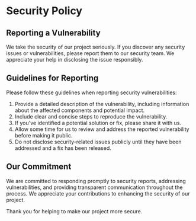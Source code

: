 # Security Policy

## Reporting a Vulnerability

We take the security of our project seriously. If you discover any security issues or vulnerabilities, please report them to our security team. We appreciate your help in disclosing the issue responsibly.

## Guidelines for Reporting

Please follow these guidelines when reporting security vulnerabilities:

1. Provide a detailed description of the vulnerability, including information about the affected components and potential impact.
2. Include clear and concise steps to reproduce the vulnerability.
3. If you've identified a potential solution or fix, please share it with us.
4. Allow some time for us to review and address the reported vulnerability before making it public.
5. Do not disclose security-related issues publicly until they have been addressed and a fix has been released.

## Our Commitment

We are committed to responding promptly to security reports, addressing vulnerabilities, and providing transparent communication throughout the process. We appreciate your contributions to enhancing the security of our project.

Thank you for helping to make our project more secure.
